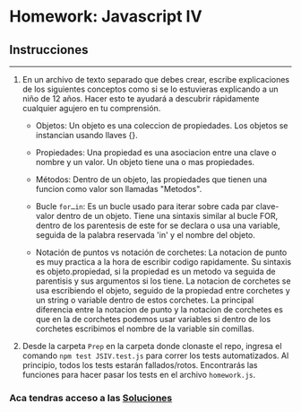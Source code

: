 # Homework: Javascript IV

## Instrucciones
---
1. En un archivo de texto separado que debes crear, escribe explicaciones de los siguientes conceptos como si se lo estuvieras explicando a un niño de 12 años. Hacer esto te ayudará a descubrir rápidamente cualquier agujero en tu comprensión.

	* Objetos: Un objeto es una coleccion de propiedades. Los objetos se instancian usando llaves {}.

	* Propiedades: Una propiedad es una asociacion entre una clave o nombre y un valor. Un objeto tiene una o mas propiedades.

	* Métodos: Dentro de un objeto, las propiedades que tienen una funcion como valor son llamadas "Metodos".

	* Bucle `for…in`: Es un bucle usado para iterar sobre cada par clave-valor dentro de un objeto. Tiene una sintaxis similar al bucle FOR, dentro de los parentesis de este for se declara o usa una variable, seguida de la palabra reservada 'in' y el nombre del objeto. 

	* Notación de puntos vs notación de corchetes: La notacion de punto es muy practica a la hora de escribir codigo rapidamente. Su sintaxis es objeto.propiedad, si la propiedad es un metodo va seguida de parentisis y sus argumentos si los tiene. La notacion de corchetes se usa escribiendo el objeto, seguido de la propiedad entre corchetes y un string o variable dentro de estos corchetes. 
	La principal diferencia entre la notacion de punto y la notacion de corchetes es que en la de corchetes podemos usar variables si dentro de los corchetes escribimos el nombre de la variable sin comillas. 

2. Desde la carpeta `Prep` en la carpeta donde clonaste el repo, ingresa el comando `npm test JSIV.test.js` para correr los tests automatizados. Al principio, todos los tests estarán fallados/rotos. Encontrarás las funciones para hacer pasar los tests en el archivo `homework.js`.

### Aca tendras acceso a las [Soluciones](https://github.com/atralice/Curso.Prep.Henry/blob/solution/05-JS-IV/homework/homework.js)